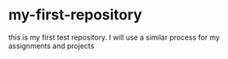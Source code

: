 # my-first-repository
this is my first test repository. I will use a similar process for my assignments  and projects
